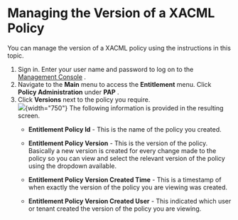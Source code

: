 # Managing the Version of a XACML Policy

You can manage the version of a XACML policy using the instructions in
this topic.

1.  Sign in. Enter your user name and password to log on to the
    [Management Console](_Getting_Started_with_the_Management_Console_)
    .
2.  Navigate to the **Main** menu to access the **Entitlement** menu.
    Click **Policy Administration** under **PAP** .
3.  Click **Versions** next to the policy you require.  
    ![](attachments/103331208/103331209.png){width="750"} The following
    information is provided in the resulting screen.
    -   **Entitlement Policy Id** - This is the name of the policy you
        created.

    -   **Entitlement Policy Version** - This is the version of the
        policy. Basically a new version is created for every change made
        to the policy so you can view and select the relevant version of
        the policy using the dropdown available.

    -   **Entitlement Policy Version Created Time** - This is a
        timestamp of when exactly the version of the policy you are
        viewing was created.

    -   **Entitlement Policy Version Created User** - This indicated
        which user or tenant created the version of the policy you are
        viewing.
